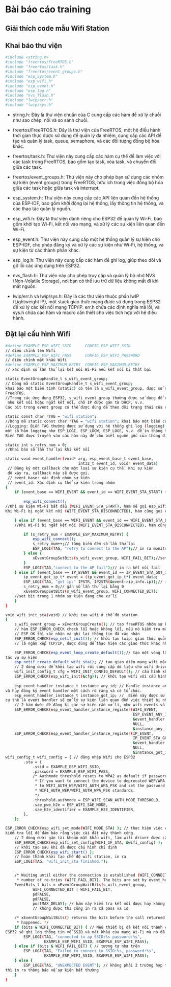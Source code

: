 # Bài báo cáo training




## Giải thích code mẫu Wifi Station
## Khai báo thư viện 
```bash 
#include <string.h>
#include "freertos/FreeRTOS.h"
#include "freertos/task.h"
#include "freertos/event_groups.h"
#include "esp_system.h"
#include "esp_wifi.h"
#include "esp_event.h"
#include "esp_log.h"
#include "nvs_flash.h"
#include "lwip/err.h"
#include "lwip/sys.h"
```
- string.h: Đây là thư viện chuẩn của C cung cấp các hàm để xử lý chuỗi như sao chép, nối và so sánh chuỗi.

- freertos/FreeRTOS.h: Đây là thư viện của FreeRTOS, một hệ điều hành thời gian thực được sử dụng để quản lý đa nhiệm, cung cấp các API để tạo và quản lý task, queue, semaphore, và các đối tượng đồng bộ hóa khác.

- freertos/task.h: Thư viện này cung cấp các hàm cụ thể để làm việc với các task trong FreeRTOS, bao gồm tạo task, xóa task, và chuyển đổi giữa các task.

- freertos/event_groups.h: Thư viện này cho phép bạn sử dụng các nhóm sự kiện (event groups) trong FreeRTOS, hữu ích trong việc đồng bộ hóa giữa các task hoặc giữa task và interrupt.

- esp_system.h: Thư viện này cung cấp các API liên quan đến hệ thống của ESP-IDF, bao gồm khởi động lại hệ thống, lấy thông tin hệ thống, và các thao tác quản lý nguồn.

- esp_wifi.h: Đây là thư viện dành riêng cho ESP32 để quản lý Wi-Fi, bao gồm khởi tạo Wi-Fi, kết nối vào mạng, và xử lý các sự kiện liên quan đến Wi-Fi.

- esp_event.h: Thư viện này cung cấp một hệ thống quản lý sự kiện cho ESP-IDF, cho phép đăng ký và xử lý các sự kiện như Wi-Fi, hệ thống, và sự kiện từ các thành phần khác.

- esp_log.h: Thư viện này cung cấp các hàm để ghi log, giúp theo dõi và gỡ lỗi các ứng dụng trên ESP32.

- nvs_flash.h: Thư viện này cho phép truy cập và quản lý bộ nhớ NVS (Non-Volatile Storage), nơi bạn có thể lưu trữ dữ liệu không mất đi khi mất nguồn.

- lwip/err.h và lwip/sys.h: Đây là các thư viện thuộc phần lwIP (Lightweight IP), một stack giao thức mạng được sử dụng trong ESP32 để xử lý các kết nối mạng TCP/IP. err.h chứa các định nghĩa mã lỗi, và sys.h chứa các hàm và macro cần thiết cho việc tích hợp với hệ điều hành. 

## Đặt lại cấu hình Wifi 
```bash 
#define EXAMPLE_ESP_WIFI_SSID      CONFIG_ESP_WIFI_SSID
// điều chỉnh tên Wifi
#define EXAMPLE_ESP_WIFI_PASS      CONFIG_ESP_WIFI_PASSWORD
// điều chỉnh mật khẩu Wifi
#define EXAMPLE_ESP_MAXIMUM_RETRY  CONFIG_ESP_MAXIMUM_RETRY
// xác định số lần thử lại kết nối Wi-Fi nếu kết nối bị thất bại
```


```bash 
static EventGroupHandle_t s_wifi_event_group;
// Dòng mã static EventGroupHandle_t s_wifi_event_group; 
khai báo một biến tĩnh (static) có tên là s_wifi_event_group, được sử dụng để lưu trữ handle của một event group trong 
FreeRTOS.
//Trong các ứng dụng ESP32, s_wifi_event_group thường được sử dụng để đồng bộ hóa các sự kiện liên quan đến Wi-Fi,
 như kết nối hoặc ngắt kết nối, chờ IP được gán từ DHCP, v.v.
Các bit trong event group có thể được dùng để theo dõi trạng thái của các sự kiện này.

``` 

```bash 
static const char *TAG = "wifi station";
//Dòng mã static const char *TAG = "wifi station"; khai báo một biến con trỏ chuỗi TAG với giá trị là "wifi station".
//Logging: Biến TAG thường được sử dụng với hệ thống ghi log (logging) trong ESP-IDF. ESP-IDF cung cấp
một số hàm logging như ESP_LOGI, ESP_LOGW, ESP_LOGE, v.v. để in thông tin, cảnh báo, và lỗi.
Biến TAG được truyền vào các hàm này để cho biết nguồn gốc của thông điệp log, giúp dễ dàng theo dõi và gỡ lỗi.
```
```bash 
static int s_retry_num = 0; 
//Khai báo số lần thử lại khi kết nối
```

```bash 
static void event_handler(void* arg, esp_event_base_t event_base,
                                int32_t event_id, void* event_data)
 // Đăng ký một callback cho một loại sự kiện cụ thể. Khi sự kiện
 đó xảy ra, callback này sẽ được gọi.   
 // event_base: xác định nhóm sự kiện
 // event_id: Xác định cụ thể sự kiên trong nhóm                              
{
    if (event_base == WIFI_EVENT && event_id == WIFI_EVENT_STA_START) {
    
        esp_wifi_connect();
//Khi sự kiện Wi-Fi bắt đầu (WIFI_EVENT_STA_START), hàm sẽ gọi esp_wifi_connect() để kết nối vào Access Point.
Khi Wi-Fi bị ngắt kết nối (WIFI_EVENT_STA_DISCONNECTED), hàm cũng gọi esp_wifi_connect() để tự động thử kết nối lại.

    } else if (event_base == WIFI_EVENT && event_id == WIFI_EVENT_STA_DISCONNECTED) {
    //Khi Wi-Fi bị ngắt kết nối (WIFI_EVENT_STA_DISCONNECTED), hàm cũng gọi esp_wifi_connect() để tự động thử kết nối lại.

        if (s_retry_num < EXAMPLE_ESP_MAXIMUM_RETRY) {
            esp_wifi_connect();
            s_retry_num++;// tăng biến đếm số lần thử lại
            ESP_LOGI(TAG, "retry to connect to the AP");// in ra monitor
        } else {
            xEventGroupSetBits(s_wifi_event_group, WIFI_FAIL_BIT);//set bit trong 1 nhóm sự kiện đang cho xử lí  
        }
        ESP_LOGI(TAG,"connect to the AP fail");// in ra kết nối fail
    } else if (event_base == IP_EVENT && event_id == IP_EVENT_STA_GOT_IP) {// Nếu kết nối được 
        ip_event_got_ip_t* event = (ip_event_got_ip_t*) event_data;
        ESP_LOGI(TAG, "got ip:" IPSTR, IP2STR(&event->ip_info.ip));// in ra IP
        s_retry_num = 0;// gán số lần thử lại bằng 0
        xEventGroupSetBits(s_wifi_event_group, WIFI_CONNECTED_BIT);
    //set bit trong 1 nhóm sự kiện đang cho xử lí
    }
}
```
```bash 
void wifi_init_sta(void) // khởi tạo wifi ở chế độ station
{
    s_wifi_event_group = xEventGroupCreate(); // tạo freeRTOS nhóm sự kiện để quản lí trạng thái kết nối
    // hàm ESP_ERROR_CHECK check lỗi hoặc không lỗi, nếu nó kiểm tra mà không trả về  
    // ESP_OK thì xác nhận và ghi lại thông tin đã xác nhận
    ESP_ERROR_CHECK(esp_netif_init()); // khởi tạo lwip: giao thức quản lí tất cả liên quan đến kết nối mạng
    // là ngăn xếp TCP/IP, được dùng để thực hiện các giao thức khác nhau là TCP UDP DHCP etc

    ESP_ERROR_CHECK(esp_event_loop_create_default());// tạo một vòng lặp sự kiện để cho hệ thống gửi các sự kiện về
tác vụ sự kiện
    esp_netif_create_default_wifi_sta(); // tạo giao diện mạng wifi mặc định chế độ station
    // 2 dòng dưới để khởi tạo wifi rồi cung cấp dữ liệu cho wifi driver, trách nhiệm là khởi tạo tác vụ wifi
    wifi_init_config_t cfg = WIFI_INIT_CONFIG_DEFAULT(); // cấu hình khởi tạo wifi mặc định
    ESP_ERROR_CHECK(esp_wifi_init(&cfg)); // khởi tạo wifi với cấu hình mặc định
    
    esp_event_handler_instance_t instance_any_id; // Handle instance_any_id giúp bạn quản lý việc đăng ký
và hủy đăng ký event handler một cách rõ ràng và có tổ chức. 
    esp_event_handler_instance_t instance_got_ip; //  Biến này được sử dụng để lưu trữ handle của một event handler đã đăng ký,
cụ thể là event handler sẽ xử lý sự kiện liên quan đến việc thiết bị nhận được địa chỉ IP 
    // 2 hàm dưới để đăng kí các sự kiện cần xử lí, như wifi events và ip events
    ESP_ERROR_CHECK(esp_event_handler_instance_register(WIFI_EVENT,
                                                        ESP_EVENT_ANY_ID,
                                                        &event_handler,
                                                        NULL,
                                                        &instance_any_id));
    ESP_ERROR_CHECK(esp_event_handler_instance_register(IP_EVENT,
                                                        IP_EVENT_STA_GOT_IP,
                                                        &event_handler,
                                                        NULL,
                                                        &instance_got_ip));
wifi_config_t wifi_config = { // đăng nhập Wifi cho ESP32
        .sta = {
            .ssid = EXAMPLE_ESP_WIFI_SSID,
            .password = EXAMPLE_ESP_WIFI_PASS,
            /* Authmode threshold resets to WPA2 as default if password matches WPA2 standards (password phải đạt tiêu chuẩn WPA2).
             * If you want to connect the device to deprecated WEP/WPA networks, Please set the threshold value
             * to WIFI_AUTH_WEP/WIFI_AUTH_WPA_PSK and set the password with length and format matching to
             * WIFI_AUTH_WEP/WIFI_AUTH_WPA_PSK standards.
             */
            .threshold.authmode = ESP_WIFI_SCAN_AUTH_MODE_THRESHOLD,
            .sae_pwe_h2e = ESP_WIFI_SAE_MODE,
            .sae_h2e_identifier = EXAMPLE_H2E_IDENTIFIER,
        },
    };

ESP_ERROR_CHECK(esp_wifi_set_mode(WIFI_MODE_STA) ); // thực hiện việc cài đặt chế độ hoạt động của Wi-Fi trên ESP32 và
kiểm tra lỗi để đảm bảo rằng việc cài đặt này thành công.
    // 2 dòng dưới gán tài khoản mật khẩu wifi, làm wifi driver được cấu hình với thông tin đăng nhập mạng và wifi mode
    ESP_ERROR_CHECK(esp_wifi_set_config(WIFI_IF_STA, &wifi_config) );
    // khởi tạo sau khi đã được cấu hình chỉ định
    ESP_ERROR_CHECK(esp_wifi_start() );
    // hoàn thành khởi tạo chế độ wifi station, in ra
    ESP_LOGI(TAG, "wifi_init_sta finished.");


    /* Waiting until either the connection is established (WIFI_CONNECTED_BIT) or connection failed for the maximum
     * number of re-tries (WIFI_FAIL_BIT). The bits are set by event_handler() (see above) */
    EventBits_t bits = xEventGroupWaitBits(s_wifi_event_group,
            WIFI_CONNECTED_BIT | WIFI_FAIL_BIT,
            pdFALSE,
            pdFALSE,
            portMAX_DELAY); // hàm này kiểm tra kết nối được hay không được thì in ra cả passs và id
            // không được thì cũng in ra cả pass va id

    /* xEventGroupWaitBits() returns the bits before the call returned, hence we can test which event actually
     * happened. */
    if (bits & WIFI_CONNECTED_BIT) { // Nếu thiết bị đã kết nối thành công,
ESP32 sẽ ghi log thông tin về SSID và mật khẩu của mạng Wi-Fi mà nó đã kết nối.
        ESP_LOGI(TAG, "connected to ap SSID:%s password:%s",
                 EXAMPLE_ESP_WIFI_SSID, EXAMPLE_ESP_WIFI_PASS);
    } else if (bits & WIFI_FAIL_BIT) { // tương tự như trên
        ESP_LOGI(TAG, "Failed to connect to SSID:%s, password:%s",
                 EXAMPLE_ESP_WIFI_SSID, EXAMPLE_ESP_WIFI_PASS);
    } else {
        ESP_LOGE(TAG, "UNEXPECTED EVENT"); // không phải 2 trường hợp trên
thì in ra thông báo về sự kiên bất thường
    }
}
```
